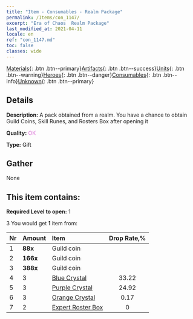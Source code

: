 ```yaml
---
title: "Item - Consumables - Realm Package"
permalink: /Items/con_1147/
excerpt: "Era of Chaos  Realm Package"
last_modified_at: 2021-04-11
locale: en
ref: "con_1147.md"
toc: false
classes: wide
---
```

 [Materials](/Items/){: .btn .btn--primary}[Artifacts](/Items/Artifacts/){: .btn .btn--success}[Units](/Items/Units/){: .btn .btn--warning}[Heroes](/Items/Heroes/){: .btn .btn--danger}[Consumables](/Items/Consumables/){: .btn .btn--info}[Unknown](/Items/Unknown/){: .btn .btn--primary}

## Details
 **Description:** A pack obtained from a realm. You have a chance to obtain Guild Coins, Skill Runes, and Rosters Box after opening it

 **Quality:** <span style="color: #DA70D6">OK</span>

 **Type:** Gift

## Gather

  None

## This item contains:

 **Required Level to open:** 1

 3 You would get **1** item  from:

  | Nr | Amount |     Item    | Drop Rate,% |
  |:---|:-------|:------------|:---------:|
  | 1 |  **88x** | Guild coin |  | 24.92 | 
  | 2 |  **166x** | Guild coin |  | 16.61 | 
  | 3 |  **388x** | Guild coin |  | 0.17 | 
  | 4 | 3 | [Blue Crystal](/Items/con_716/) | 33.22 | 
  | 5 | 3 | [Purple Crystal](/Items/con_720/) | 24.92 | 
  | 6 | 3 | [Orange Crystal](/Items/con_730/) | 0.17 | 
  | 7 | 2 | [Expert Roster Box](/Items/con_773/) | 0 | 
